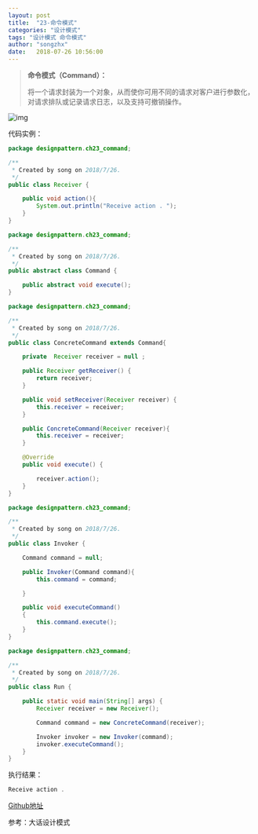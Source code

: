 ```yaml
---
layout: post
title:  "23-命令模式"
categories: "设计模式"
tags: "设计模式 命令模式"
author: "songzhx"
date:   2018-07-26 10:56:00
---
```


> **命令模式（Command）：**
>
> 将一个请求封装为一个对象，从而使你可用不同的请求对客户进行参数化，对请求排队或记录请求日志，以及支持可撤销操作。

![img](https://tva1.sinaimg.cn/large/006y8mN6gy1g6fcdckkkgj318e0mitbv.jpg)

代码实例：

```java
package designpattern.ch23_command;

/**
 * Created by song on 2018/7/26.
 */
public class Receiver {

    public void action(){
        System.out.println("Receive action . ");
    }
}

```


```java
package designpattern.ch23_command;

/**
 * Created by song on 2018/7/26.
 */
public abstract class Command {

    public abstract void execute();
}

```


```java
package designpattern.ch23_command;

/**
 * Created by song on 2018/7/26.
 */
public class ConcreteCommand extends Command{

    private  Receiver receiver = null ;

    public Receiver getReceiver() {
        return receiver;
    }

    public void setReceiver(Receiver receiver) {
        this.receiver = receiver;
    }

    public ConcreteCommand(Receiver receiver){
        this.receiver = receiver;
    }

    @Override
    public void execute() {

        receiver.action();
    }
}

```

```java
package designpattern.ch23_command;

/**
 * Created by song on 2018/7/26.
 */
public class Invoker {

    Command command = null;

    public Invoker(Command command){
        this.command = command;

    }

    public void executeCommand()
    {
        this.command.execute();
    }
}

```

```java
package designpattern.ch23_command;

/**
 * Created by song on 2018/7/26.
 */
public class Run {

    public static void main(String[] args) {
        Receiver receiver = new Receiver();

        Command command = new ConcreteCommand(receiver);

        Invoker invoker = new Invoker(command);
        invoker.executeCommand();
    }
}

```






执行结果：

```java
Receive action . 
```






[Github地址](https://github.com/zhenxing914/designpattern/tree/master/src/main/java/designpattern)

参考：大话设计模式
